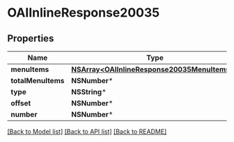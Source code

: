 # OAIInlineResponse20035

## Properties
Name | Type | Description | Notes
------------ | ------------- | ------------- | -------------
**menuItems** | [**NSArray&lt;OAIInlineResponse20035MenuItems&gt;***](OAIInlineResponse20035MenuItems.md) |  | 
**totalMenuItems** | **NSNumber*** |  | 
**type** | **NSString*** |  | 
**offset** | **NSNumber*** |  | 
**number** | **NSNumber*** |  | 

[[Back to Model list]](../README.md#documentation-for-models) [[Back to API list]](../README.md#documentation-for-api-endpoints) [[Back to README]](../README.md)


